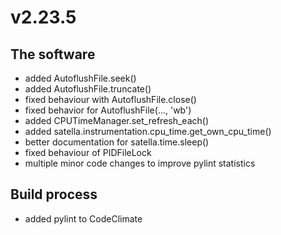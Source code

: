 # v2.23.5

The software
------------

* added AutoflushFile.seek()
* added AutoflushFile.truncate()
* fixed behaviour with AutoflushFile.close()
* fixed behavior for AutoflushFile(..., 'wb')
* added CPUTimeManager.set_refresh_each()
* added satella.instrumentation.cpu_time.get_own_cpu_time()
* better documentation for satella.time.sleep()
* fixed behaviour of PIDFileLock
* multiple minor code changes to improve pylint statistics

Build process
-------------

* added pylint to CodeClimate

